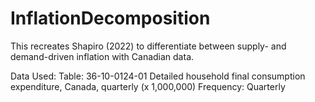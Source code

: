 # InflationDecomposition
This recreates Shapiro (2022) to differentiate between supply- and demand-driven inflation with Canadian data.

Data Used:
Table: 36-10-0124-01
Detailed household final consumption expenditure, Canada, quarterly (x 1,000,000)
Frequency: Quarterly

